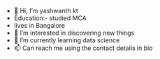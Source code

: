 - 👋 Hi, I’m yashwanth kt
- Education:- studied MCA
- lives in Bangalore
- 👀 I’m interested in discovering new things
- 🌱 I’m currently learning data science
- 📫 Can reach me using the contact details in bio
